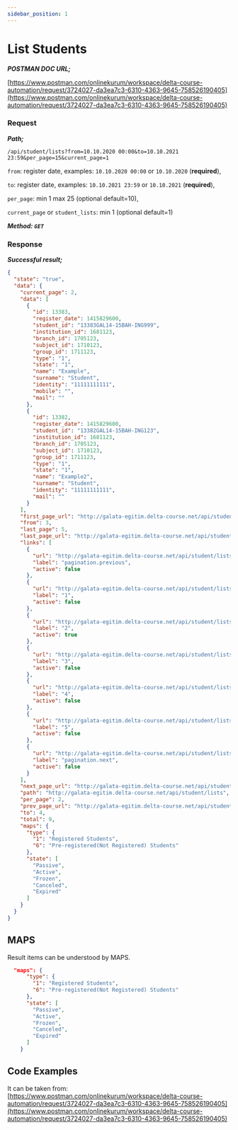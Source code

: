 ```yaml
---
sidebar_position: 1
---
```


# List Students


**_POSTMAN DOC URL;_**

[https://www.postman.com/onlinekurum/workspace/delta-course-automation/request/3724027-da3ea7c3-6310-4363-9645-758526190405](https://www.postman.com/onlinekurum/workspace/delta-course-automation/request/3724027-da3ea7c3-6310-4363-9645-758526190405)


### Request

**_Path;_**

`/api/student/lists?from=10.10.2020 00:00&to=10.10.2021 23:59&per_page=15&current_page=1`

`from`: register date, examples: `10.10.2020 00:00` or `10.10.2020` (**required**),

`to`: register date, examples: `10.10.2021 23:59` or `10.10.2021`  (**required**),

`per_page`: min 1 max 25 (optional default=10),

`current_page` or `student_lists`: min 1 (optional default=1)

**_Method: `GET`_**

### Response

**_Successful result;_**
```json
{
  "state": "true",
  "data": {
    "current_page": 2,
    "data": [
      {
        "id": 13383,
        "register_date": 1415829600,
        "student_id": "13383GAL14-15BAH-ING999",
        "institution_id": 1681123,
        "branch_id": 1705123,
        "subject_id": 1710123,
        "group_id": 1711123,
        "type": "1",
        "state": "1",
        "name": "Example",
        "surname": "Student",
        "identity": "11111111111",
        "mobile": "",
        "mail": ""
      },
      {
        "id": 13382,
        "register_date": 1415829600,
        "student_id": "13382GAL14-15BAH-ING123",
        "institution_id": 1681123,
        "branch_id": 1705123,
        "subject_id": 1710123,
        "group_id": 1711123,
        "type": "1",
        "state": "1",
        "name": "Example2",
        "surname": "Student",
        "identity": "11111111111",
        "mail": ""
      }
    ],
    "first_page_url": "http://galata-egitim.delta-course.net/api/student/lists?from=10.10.2020&to=1650585600&per_page=2&student_lists=1",
    "from": 3,
    "last_page": 5,
    "last_page_url": "http://galata-egitim.delta-course.net/api/student/lists?from=10.10.2020&to=1650585600&per_page=2&student_lists=5",
    "links": [
      {
        "url": "http://galata-egitim.delta-course.net/api/student/lists?from=10.10.2020&to=1650585600&per_page=2&student_lists=1",
        "label": "pagination.previous",
        "active": false
      },
      {
        "url": "http://galata-egitim.delta-course.net/api/student/lists?from=10.10.2020&to=1650585600&per_page=2&student_lists=1",
        "label": "1",
        "active": false
      },
      {
        "url": "http://galata-egitim.delta-course.net/api/student/lists?from=10.10.2020&to=1650585600&per_page=2&student_lists=2",
        "label": "2",
        "active": true
      },
      {
        "url": "http://galata-egitim.delta-course.net/api/student/lists?from=10.10.2020&to=1650585600&per_page=2&student_lists=3",
        "label": "3",
        "active": false
      },
      {
        "url": "http://galata-egitim.delta-course.net/api/student/lists?from=10.10.2020&to=1650585600&per_page=2&student_lists=4",
        "label": "4",
        "active": false
      },
      {
        "url": "http://galata-egitim.delta-course.net/api/student/lists?from=10.10.2020&to=1650585600&per_page=2&student_lists=5",
        "label": "5",
        "active": false
      },
      {
        "url": "http://galata-egitim.delta-course.net/api/student/lists?from=10.10.2020&to=1650585600&per_page=2&student_lists=3",
        "label": "pagination.next",
        "active": false
      }
    ],
    "next_page_url": "http://galata-egitim.delta-course.net/api/student/lists?from=10.10.2020&to=1650585600&per_page=2&student_lists=3",
    "path": "http://galata-egitim.delta-course.net/api/student/lists",
    "per_page": 2,
    "prev_page_url": "http://galata-egitim.delta-course.net/api/student/lists?from=10.10.2020&to=1650585600&per_page=2&student_lists=1",
    "to": 4,
    "total": 9,
    "maps": {
      "type": {
        "1": "Registered Students",
        "6": "Pre-registered(Not Registered) Students"
      },
      "state": [
        "Passive",
        "Active",
        "Frozen",
        "Canceled",
        "Expired"
      ]
    }
  }
}
```

## MAPS

Result items can be understood by MAPS.

```json
  "maps": {
      "type": {
        "1": "Registered Students",
        "6": "Pre-registered(Not Registered) Students"
      },
      "state": [
        "Passive",
        "Active",
        "Frozen",
        "Canceled",
        "Expired"
      ]
    }
```


## Code Examples


It can be taken from: [https://www.postman.com/onlinekurum/workspace/delta-course-automation/request/3724027-da3ea7c3-6310-4363-9645-758526190405](https://www.postman.com/onlinekurum/workspace/delta-course-automation/request/3724027-da3ea7c3-6310-4363-9645-758526190405)
